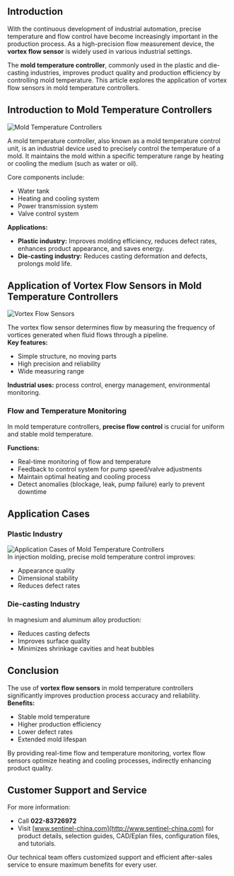 ## Introduction
With the continuous development of industrial automation, precise temperature and flow control have become increasingly important in the production process. As a high-precision flow measurement device, the **vortex flow sensor** is widely used in various industrial settings.

The **mold temperature controller**, commonly used in the plastic and die-casting industries, improves product quality and production efficiency by controlling mold temperature. This article explores the application of vortex flow sensors in mold temperature controllers.



## Introduction to Mold Temperature Controllers
![Mold Temperature Controllers](http://image.sentinel-china.com/202407250809130.jpg)

A mold temperature controller, also known as a mold temperature control unit, is an industrial device used to precisely control the temperature of a mold. It maintains the mold within a specific temperature range by heating or cooling the medium (such as water or oil).  

Core components include:
- Water tank
- Heating and cooling system
- Power transmission system
- Valve control system  

**Applications:**
- **Plastic industry:** Improves molding efficiency, reduces defect rates, enhances product appearance, and saves energy.
- **Die-casting industry:** Reduces casting deformation and defects, prolongs mold life.



## Application of Vortex Flow Sensors in Mold Temperature Controllers
![Vortex Flow Sensors](http://image.sentinel-china.com/202407181238201.jpg)

The vortex flow sensor determines flow by measuring the frequency of vortices generated when fluid flows through a pipeline.  
**Key features:**
- Simple structure, no moving parts
- High precision and reliability
- Wide measuring range

**Industrial uses:** process control, energy management, environmental monitoring.

### Flow and Temperature Monitoring
In mold temperature controllers, **precise flow control** is crucial for uniform and stable mold temperature.  

**Functions:**
- Real-time monitoring of flow and temperature
- Feedback to control system for pump speed/valve adjustments
- Maintain optimal heating and cooling process  
- Detect anomalies (blockage, leak, pump failure) early to prevent downtime



## Application Cases

### Plastic Industry
![Application Cases of Mold Temperature Controllers](http://image.sentinel-china.com/202407250854954.jpg)  
In injection molding, precise mold temperature control improves:
- Appearance quality
- Dimensional stability
- Reduces defect rates

### Die-casting Industry
In magnesium and aluminum alloy production:
- Reduces casting defects
- Improves surface quality
- Minimizes shrinkage cavities and heat bubbles



## Conclusion
The use of **vortex flow sensors** in mold temperature controllers significantly improves production process accuracy and reliability.  
**Benefits:**
- Stable mold temperature
- Higher production efficiency
- Lower defect rates
- Extended mold lifespan

By providing real-time flow and temperature monitoring, vortex flow sensors optimize heating and cooling processes, indirectly enhancing product quality.



## Customer Support and Service
For more information:
- Call **022-83726972**
- Visit [www.sentinel-china.com](http://www.sentinel-china.com) for product details, selection guides, CAD/Eplan files, configuration files, and tutorials.

Our technical team offers customized support and efficient after-sales service to ensure maximum benefits for every user.
